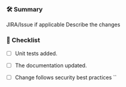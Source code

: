### 🛠 Summary

JIRA/Issue if applicable
Describe the changes

### 🧪 Checklist

- [ ] Unit tests added.
- [ ] The documentation updated.
- [ ] Change follows security best practices
``

